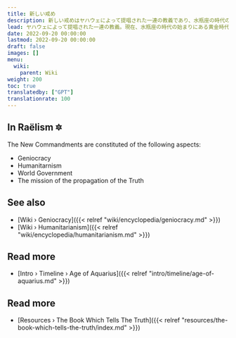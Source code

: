 ```yaml
---
title: 新しい戒め
description: 新しい戒めはヤハウェによって提唱された一連の教義であり、水瓶座の時代の始まりにある黄金時代を前進させ、その到来をもたらすために人類が何を考慮に入れることができるかを詳述しています。
lead: ヤハウェによって提唱された一連の教義。現在、水瓶座の時代の始まりにある黄金時代を前進させ、その到来をもたらすために人類が何を考慮に入れることができるかを詳述しています。
date: 2022-09-20 00:00:00
lastmod: 2022-09-20 00:00:00
draft: false
images: []
menu:
  wiki:
    parent: Wiki
weight: 200
toc: true
translatedby: ["GPT"]
translationrate: 100
---
```


## In Raëlism 🔯

The New Commandments are constituted of the following aspects:

- Geniocracy
- Humanitarnism
- World Government
- The mission of the propagation of the Truth

## See also

- [Wiki › Geniocracy]({{< relref "wiki/encyclopedia/geniocracy.md" >}})
- [Wiki › Humanitarianism]({{< relref "wiki/encyclopedia/humanitarianism.md" >}})

## Read more

- [Intro › Timeline › Age of Aquarius]({{< relref "intro/timeline/age-of-aquarius.md" >}})

## Read more

- [Resources › The Book Which Tells The Truth]({{< relref "resources/the-book-which-tells-the-truth/index.md" >}})
